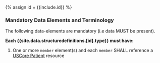 {% assign id = {{include.id}} %}

### Mandatory Data Elements and Terminology

The following data-elements are mandatory (i.e data MUST be present).

**Each {{site.data.structuredefinitions.[id].type}} must have:**

1. One or more `member` element(s) and each `member` SHALL reference a [USCore Patient](http://hl7.org/fhir/us/core/StructureDefinition-us-core-patient.html) resource
